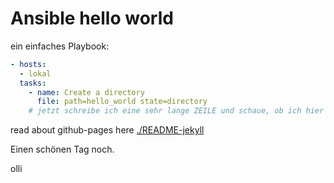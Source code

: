 
# Ansible hello world

ein einfaches Playbook:

```yaml
- hosts:
  - lokal
  tasks:
    - name: Create a directory
      file: path=hello_world state=directory
    # jetzt schreibe ich eine sehr lange ZEILE und schaue, ob ich hier scrollen kann.
```

read about github-pages here [./README-jekyll](./README-jekyll)

Einen schönen Tag noch.

olli
